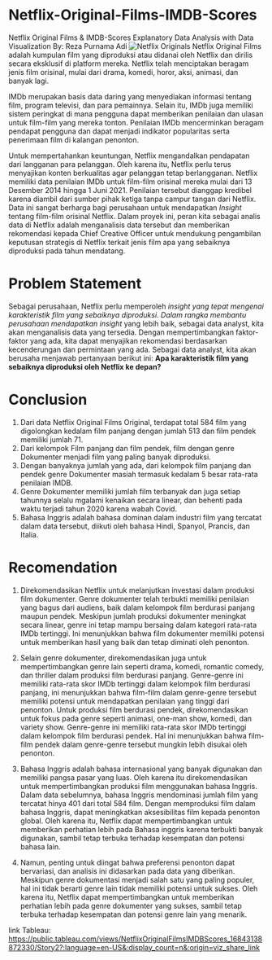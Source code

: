 # Netflix-Original-Films-IMDB-Scores
Netflix Original Films & IMDB-Scores Explanatory Data Analysis with Data Visualization By: Reza Purnama Adi
![Netflix Originals](https://www.whats-on-netflix.com/wp-content/uploads/2018/03/list-of-netflix-originals.jpg)
Netflix Original Films adalah kumpulan film yang diproduksi atau didanai oleh Netflix dan dirilis secara eksklusif di platform mereka. Netflix telah menciptakan beragam jenis film orisinal, mulai dari drama, komedi, horor, aksi, animasi, dan banyak lagi.

IMDb merupakan basis data daring yang menyediakan informasi tentang film, program televisi, dan para pemainnya. Selain itu, IMDb juga memiliki sistem peringkat di mana pengguna dapat memberikan penilaian dan ulasan untuk film-film yang mereka tonton. Penilaian IMDb mencerminkan beragam pendapat pengguna dan dapat menjadi indikator popularitas serta penerimaan film di kalangan penonton.

Untuk mempertahankan keuntungan, Netflix mengandalkan pendapatan dari langganan para pelanggan. Oleh karena itu, Netflix perlu terus menyajikan konten berkualitas agar pelanggan tetap berlangganan. Netflix memiliki data penilaian IMDb untuk film-film orisinal mereka mulai dari 13 Desember 2014 hingga 1 Juni 2021. Penilaian tersebut dianggap kredibel karena diambil dari sumber pihak ketiga tanpa campur tangan dari Netflix. Data ini sangat berharga bagi perusahaan untuk mendapatkan _Insight_ tentang film-film orisinal Netflix. Dalam proyek ini, peran kita sebagai analis data di Netflix adalah menganalisis data tersebut dan memberikan rekomendasi kepada Chief Creative Officer untuk mendukung pengambilan keputusan strategis di Netflix terkait jenis film apa yang sebaiknya diproduksi pada tahun mendatang.

# Problem Statement
Sebagai perusahaan, Netflix perlu memperoleh _insight yang tepat mengenai karakteristik film yang sebaiknya diproduksi. Dalam rangka membantu perusahaan mendapatkan _insight__ yang lebih baik, sebagai data analyst, kita akan menganalisis data yang tersedia. Dengan mempertimbangkan faktor-faktor yang ada, kita dapat menyajikan rekomendasi berdasarkan kecenderungan dan permintaan yang ada.  Sebagai data analyst, kita akan berusaha menjawab pertanyaan berikut ini:
__Apa karakteristik film yang sebaiknya diproduksi oleh Netflix ke depan?__

# Conclusion
1. Dari data Netflix Original Films Original, terdapat total 584 film yang digolongkan kedalam film panjang dengan jumlah 513 dan film pendek memiliki jumlah 71.
2. Dari kelompok Film panjang dan film pendek, film dengan genre Dokumenter menjadi film yang paling banyak diproduksi.
3. Dengan banyaknya jumlah yang ada, dari kelompok film panjang dan pendek genre Dokumenter masiah termasuk kedalam 5 besar rata-rata penilaian IMDB.
4. Genre Dokumenter memiliki jumlah film terbanyak dan juga setiap tahunnya selalu mgalami kenaikan secara linear, dan behenti pada waktu terjadi tahun 2020 karena wabah Covid.
5. Bahasa Inggris adalah bahasa dominan dalam industri film yang tercatat dalam data tersebut, diikuti oleh bahasa Hindi, Spanyol, Prancis, dan Italia.  

# Recomendation
1. Direkomendasikan Netflix untuk melanjutkan investasi dalam produksi film dokumenter. Genre dokumenter telah terbukti memiliki penilaian yang bagus dari audiens, baik dalam kelompok film berdurasi panjang maupun pendek. Meskipun jumlah produksi dokumenter meningkat secara linear, genre ini tetap mampu bersaing dalam kategori rata-rata IMDb tertinggi. Ini menunjukkan bahwa film dokumenter memiliki potensi untuk memberikan hasil yang baik dan tetap diminati oleh penonton.

2. Selain genre dokumenter, direkomendasikan juga untuk mempertimbangkan genre lain seperti drama, komedi, romantic comedy, dan thriller dalam produksi film berdurasi panjang. Genre-genre ini memiliki rata-rata skor IMDb tertinggi dalam kelompok film berdurasi panjang, ini menunjukkan bahwa film-film dalam genre-genre tersebut memiliki potensi untuk mendapatkan penilaian yang tinggi dari penonton. Untuk produksi film berdurasi pendek, direkomendasikan untuk fokus pada genre seperti animasi, one-man show, komedi, dan variety show. Genre-genre ini memiliki rata-rata skor IMDb tertinggi dalam kelompok film berdurasi pendek. Hal ini menunjukkan bahwa film-film pendek dalam genre-genre tersebut mungkin lebih disukai oleh penonton.

3. Bahasa Inggris adalah bahasa internasional yang banyak digunakan dan memiliki pangsa pasar yang luas. Oleh karena itu direkomendasikan untuk mempertimbangkan produksi film menggunakan bahasa Inggris. Dalam data sebelumnya, bahasa Inggris mendominasi jumlah film yang tercatat hinya 401 dari total 584 film. Dengan memproduksi film dalam bahasa Inggris, dapat meningkatkan aksesibilitas film kepada penonton global. Oleh karena itu, Netflix dapat mempertimbangkan untuk memberikan perhatian lebih pada Bahasa inggris karena terbukti banyak digunakan, sambil tetap terbuka terhadap kesempatan dan potensi bahasa lain. 

4. Namun, penting untuk diingat bahwa preferensi penonton dapat bervariasi, dan analisis ini didasarkan pada data yang diberikan. Meskipun genre dokumentasi menjadi salah satu yang paling populer, hal ini tidak berarti genre lain tidak memiliki potensi untuk sukses. Oleh karena itu, Netflix dapat mempertimbangkan untuk memberikan perhatian lebih pada genre dokumenter yang sukses, sambil tetap terbuka terhadap kesempatan dan potensi genre lain yang menarik.

link Tableau: https://public.tableau.com/views/NetflixOriginalFilmsIMDBScores_16843138872330/Story2?:language=en-US&:display_count=n&:origin=viz_share_link
